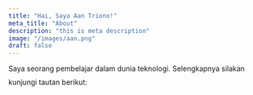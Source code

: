 ```yaml
---
title: "Hai, Saya Aan Triono!"
meta_title: "About"
description: "this is meta description"
image: "/images/aan.png"
draft: false
---
```


Saya seorang pembelajar dalam dunia teknologi. Selengkapnya silakan kunjungi tautan berikut:
<a href="https://aantriono82.netlify.app" style="display:inline-block;padding:10px 20px;color:white;background-color:Estate Blue;text-decoration:none;border-radius:5px;">Klik Saya</a>


